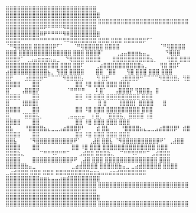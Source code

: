 ⣿⣿⣿⣿⣿⣿⣿⣿⣿⣿⣿⣿⣿⣿⣿⣿⣿⣿⣿⣿⣿⣿⣿⣿ ⣿⣿⣿⣿⣿⣿⣿⣿⣿⣿⣿⣿⣿⣿⣿⣿⣿⣿⣿⣿⣿⣿⣿⣿⣿ ⣿⣿⣿⣿⣿⣿⣿⣿⣿⣿⣿⣿⣿⣿⣿⣿⣿⣿⣿⣿⣿⣿⣿⣿ ⣿⣿⣿⣿⣿⣿⣿⣿⣿⣿⣿⣿⣿⣿⣿⣿⣿⣿⣿⣿⣿⣿⣿⣿
⣿⣿⣿⣿⣿⣿⣿⣿⣿⠿⠟⠛⠛⠛⠛⠻⠿⣿⣿⣿⣿⣿⣿⣿ ⣿⣿⣿⣿⣿⣿⣿⣿⣿⠿⠟⠛⠛⠛⠛⠻⠿⣿⣿⣿⣿⣿⣿⣿⣿ ⣿⣿⣿⣿⠛⠛⠛⠛⠛⠛⠛⠛⠛⠛⠛⠻⠿⣿⣿⣿⣿⣿⣿⣿ ⣿⣿⣿                         ⣿⣿⣿
⣿⣿⣿⣿⣿⡿⠋⠁⠀⠀⠀⠀⠀⠀⠀    ⠈⠛⢿⣿⣿⣿⣿ ⣿⣿⣿⣿⣿⡿⠋⠁⠀⠀          ⠈⠛⢿⣿⣿⣿⣿⣿ ⣿⣿⣿⣿      ⠀⠀⠀⠀⠀⠀⠀⠀⠀⠀⠈⠛⢿⣿⣿⣿⣿ ⣿⣿⣿   ⣿⣿⣿⣿⣿⣿⣿⣿⣿⣿⣿⣿⣿⣿   ⣿⣿⣿
⣿⣿⣿⡿⠁⠀⠀⠀⢀⣠⣤⣶⣶⣶⣦⣤⣀⠀⠀⠀⠀⠙⢿⣿⣿ ⣿⣿⣿⡿⠁   ⢀⣠⣤⣶⣶⣶⣦⣤⣀⠀    ⠙⢿⣿⣿⣿ ⣿⣿⣿⣿⠀⠀⠀⣿⣿⣿⣿⣿⣿⣿⣿⣿⣿⣦⡀⠀⠀ ⢻⣿⣿ ⣿⣿⣿   ⣿⣿⣿⣿⣿⣿⣿⣿⣿⣿⣿⣿⣿⣿   ⣿⣿⣿
⣿⣿⠏⠀⠀⠀⢀⣴⣿⣿⣿⣿⣿⣿⣿⣿⣿⣿⣦⡀⠀⠀⠀⢻⣿ ⣿⣿⠏    ⣴⣿⣿⣿⣿⣿⣿⣿⣿⣿⣿⣦⡀    ⢻⣿⣿ ⣿⣿⣿⣿⠀⠀⠀⣿⣿          ⠈⣿⣿ ⠀⠀ ⢻⣿ ⣿⣿⣿   ⣿⣿⣿                  ⣿⣿⣿
⣿⡟⠀⠀⠀⣰⣿⣿⣿⡿⠛⠉⠉⠉⠉⠻⣿⣿⣿⣿⡄⠀⠀⠀⢻ ⣿⡟⠀⠀⠀⣰⣿⣿⣿⡿⠛⠉⠉⠉⠉⠻⣿⣿⣿⣿⡄   ⢻⣿ ⣿⣿⣿⣿⠀⠀⠀⣿⣿⠀⠀⠀⠀⠀⠀⠀⠀⠀ ⣿⣿    ⠸⣿ ⣿⣿⣿   ⣿⣿⣿                  ⣿⣿⣿
⣿⠁⠀⠀⢠⣿⣿⣿⡟⠀⠀⠀⠀⠀⠀⠀⠈⠛⠛⠛⠛⠀⠀  ⠸ ⣿⠁⠀⠀⢠⣿⣿⣿⡟          ⢻⣿⣿⣿⡄    ⣿ ⣿⣿⣿⣿⠀⠀⠀⣿⣿⠀⠀⠀⠀⠀⠀⠀⠀⠀ ⣿⣿    ⠸⣿ ⣿⣿⣿   ⣿⣿⣿⣿⣿⣿⣿⣿⣿          ⣿⣿⣿
⣿⠀⠀⠀⢸⣿⣿⣿⡇⠀⠀⠀⠀⠀⠀⠀⠀⠀⠀⠀⠀⠀⠀⠀  ⣿ ⣿⠀⠀⠀⢸⣿⣿⣿⡇           ⣿⣿⣿⣿⠀⠀  ⣿ ⣿⣿⣿⣿⠀⠀⠀⣿⣿⠀⠀⠀⠀⠀⠀⠀⠀⠀ ⣿⣿    ⠸⣿ ⣿⣿⣿   ⣿⣿⣿⣿⣿⣿⣿⣿⣿          ⣿⣿⣿
⣿⡀⠀⠀⠈⣿⣿⣿⣧⡀⠀⠀⠀⠀⠀⠀⢀⣤⣤⣤⣤⠀   ⢰ ⣿⡀  ⠈⣿⣿⣿⣧⡀          ⣿⣿⣿⣿   ⢰⣿ ⣿⣿⣿⣿⠀⠀⠀⣿⣿⠀⠀⠀⠀⠀⠀⠀⠀⠀ ⣿⣿    ⠸⣿ ⣿⣿⣿   ⣿⣿⣿                  ⣿⣿⣿
⣿⣧⠀⠀⠀⠘⣿⣿⣿⣿⣦⣄⣀⣀⣠⣴⣿⣿⣿⡿⠃⠀⠀⠀⣾ ⣿⣧⠀⠀⠀⠘⣿⣿⣿⣿⣦⣄⣀⣀⣠⣴⣿⣿⣿⡿⠃   ⣾⣿ ⣿⣿⣿⣿⠀⠀⠀⣿⣿⠀⠀⠀⠀⠀⠀⠀⠀⠀ ⣿⣿    ⠸⣿ ⣿⣿⣿   ⣿⣿⣿                  ⣿⣿⣿
⣿⣿⣧⠀⠀⠀⠈⠻⣿⣿⣿⣿⣿⣿⣿⣿⣿⡿⠟⠁⠀⠀⢀⣼⣿ ⣿⣿⣧   ⠈⠻⣿⣿⣿⣿⣿⣿⣿⣿⣿⡿⠟⠁  ⢀⣼⣿⣿ ⣿⣿⣿⣿⠀⠀⠀⣿⣿⠀⠀⠀⠀⠀⠀⠀⠀  ⣿⣿    ⠸⣿ ⣿⣿⣿   ⣿⣿⣿⣿⣿⣿⣿⣿⣿⣿⣿⣿⣿⣿   ⣿⣿⣿
⣿⣿⣿⣷⣄⠀⠀⠀⠀⠉⠛⠛⠻⠟⠛⠛⠉⠀⠀   ⣠⣾⣿⣿ ⣿⣿⣿⣷⣄⠀    ⠉⠛⠛⠻⠟⠛⠛⠉    ⣠⣾⣿⣿⣿ ⣿⣿⣿⣿⠀⠀⠀⣿⣿⣿⣿⣿⣿⣿⣿⣿⣿⡿⠟   ⢀⣼⣿ ⣿⣿⣿   ⣿⣿⣿⣿⣿⣿⣿⣿⣿⣿⣿⣿⣿⣿   ⣿⣿⣿
⣿⣿⣿⣿⣿⣷⣤⣀⠀⠀⠀⠀⠀⠀⠀⠀⠀  ⣀⣴⣾⣿⣿⣿⣿ ⣿⣿⣿⣿⣿⣷⣤⣀            ⣀⣴⣾⣿⣿⣿⣿⣿ ⣿⣿⣿⣿                   ⣀⣴⣾⣿⣿⣿ ⣿⣿⣿                         ⣿⣿⣿
⣿⣿⣿⣿⣿⣿⣿⣿⣿⣶⣶⣦⣤⣤⣴⣶⣾⣿⣿⣿⣿⣿⣿⣿ ⣿⣿⣿⣿⣿⣿⣿⣿⣿⣶⣶⣦⣤⣤⣴⣶⣾⣿⣿⣿⣿⣿⣿⣿⣿ ⣿⣿⣿⣿⣿⣿⣿⣿⣿⣿⣿⣿⣿⣿⣿⣿⣿⣿⣿⣿⣿⣿⣿⣿ ⣿⣿⣿⣿⣿⣿⣿⣿⣿⣿⣿⣿⣿⣿⣿⣿⣿⣿⣿⣿⣿⣿⣿⣿
⣿⣿⣿⣿⣿⣿⣿⣿⣿⣿⣿⣿⣿⣿⣿⣿⣿⣿⣿⣿⣿⣿⣿⣿ ⣿⣿⣿⣿⣿⣿⣿⣿⣿⣿⣿⣿⣿⣿⣿⣿⣿⣿⣿⣿⣿⣿⣿⣿⣿ ⣿⣿⣿⣿⣿⣿⣿⣿⣿⣿⣿⣿⣿⣿⣿⣿⣿⣿⣿⣿⣿⣿⣿⣿ ⣿⣿⣿⣿⣿⣿⣿⣿⣿⣿⣿⣿⣿⣿⣿⣿⣿⣿⣿⣿⣿⣿⣿⣿
